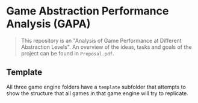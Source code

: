 # Game Abstraction Performance Analysis (GAPA)
> This repository is an "Analysis of Game Performance at Different Abstraction Levels". An overview of the ideas, tasks and goals of the project can be found in `Proposal.pdf`.

## Template
All three game engine folders have a `template` subfolder that attempts to show the structure that all games in that game engine will try to replicate.
